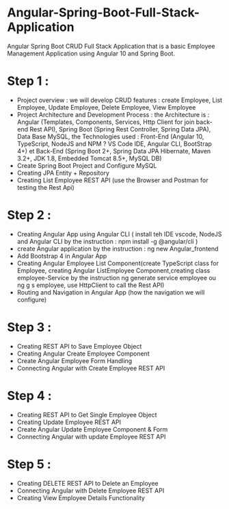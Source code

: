 # Angular-Spring-Boot-Full-Stack-Application

Angular Spring Boot CRUD Full Stack Application that is a basic Employee Management Application using Angular 10 and Spring Boot.

# Step 1 :

- Project overview : we will develop CRUD features : create Employee, List Employee, Update Employee, Delete Employee, View Employee
- Project Architecture and Development Process : the Architecture is : Angular (Templates, Components, Services, Http Client for join back-end Rest API), Spring Boot (Spring Rest Controller, Spring Data JPA), Data Base MySQL, the Technologies used : Front-End (Angular 10, TypeScript, NodeJS and NPM ? VS Code IDE, Angular CLI, BootStrap 4+) et Back-End (Spring Boot 2+, Spring Data JPA Hibernate, Maven 3.2+, JDK 1.8, Embedded Tomcat 8.5+, MySQL DB)
- Create Spring Boot Project and Configure MySQL
- Creating JPA Entity + Repository
- Creating List Employee REST API (use the Browser and Postman for testing the Rest Api)

# Step 2 :

- Creating Angular App using Angular CLI ( install teh IDE vscode, NodeJS and Angular CLI by the instruction : npm install -g @angular/cli )
- create Angular application by the instruction : ng new Angular_frontend
- Add Bootstrap 4 in Angular App
- Creating Angular Employee List Component(create TypeScript class for Employee, creating Angular ListEmployee Component,creating class employee-Service by the instruction ng generate service employee ou ng g s employee, use HttpClient to call the Rest API)
- Routing and Navigation in Angular App (how the navigation we will configure)

# Step 3 :

- Creating REST API to Save Employee Object
- Creating Angular Create Employee Component
- Create Angular Employee Form Handling
- Connecting Angular with Create Employee REST API

# Step 4 :

- Creating REST API to Get Single Employee Object
- Creating Update Employee REST API
- Create Angular Update Employee Component & Form
- Connecting Angular with update Employee REST API

# Step 5 :

- Creating DELETE REST API to Delete an Employee
- Connecting Angular with Delete Employee REST API
- Creating View Employee Details Functionality
